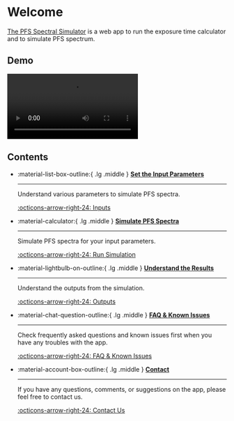 # Welcome

[The PFS Spectral Simulator](../app) is a web app to run the exposure time calculator and to simulate PFS spectrum.

## Demo


![type:video](videos/demo.mp4)

## Contents

<div class="grid cards" markdown>

- :material-list-box-outline:{ .lg .middle } [__Set the Input Parameters__](inputs.md)

    ---

    Understand various parameters to simulate PFS spectra.

    [:octicons-arrow-right-24: Inputs](inputs.md)

- :material-calculator:{ .lg .middle } [__Simulate PFS Spectra__](exec.md)

    ---

    Simulate PFS spectra for your input parameters.

    [:octicons-arrow-right-24: Run Simulation](exec.md)

- :material-lightbulb-on-outline:{ .lg .middle } [__Understand the Results__](outputs.md)

    ---

    Understand the outputs from the simulation.

    [:octicons-arrow-right-24: Outputs](outputs.md)

-   :material-chat-question-outline:{ .lg .middle } [__FAQ & Known Issues__](issues.md)

    ---

    Check frequently asked questions and known issues first when you have any troubles with the app.

    [:octicons-arrow-right-24: FAQ & Known Issues](issues.md)

-   :material-account-box-outline:{ .lg .middle } [__Contact__](contact.md)

    ---

    If you have any questions, comments, or suggestions on the app, please feel free to contact us.

    [:octicons-arrow-right-24: Contact Us](contact.md)

</div>
